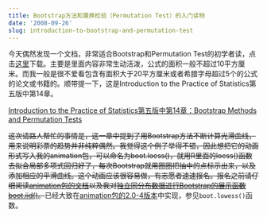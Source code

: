 ```yaml
---
title: Bootstrap方法和置换检验（Permutation Test）的入门读物
date: '2008-09-26'
slug: introduction-to-bootstrap-and-permutation-test
---
```


今天偶然发现一个文档，非常适合Bootstrap和Permutation Test的初学者读，点击[这里](http://bcs.whfreeman.com/ips5e/content/cat_080/pdf/moore14.pdf)下载。主要是里面内容非常生动活泼，公式的面积一般不超过10平方厘米。而我一般是很不爱看包含有面积大于20平方厘米或者希腊字母超过5个的公式的论文或书籍的。顺带提一下，这是Introduction to the Practice of Statistics第五版中第14章。

[Introduction to the Practice of Statistics第五版中第14章：Bootstrap Methods and Permutation Tests](http://bcs.whfreeman.com/ips5e/content/cat_080/pdf/moore14.pdf)

~~这次请路人帮忙的事情是，这一章中提到了用Bootstrap方法不断计算光滑曲线，用来说明彩票的趋势并非纯粹偶然。我觉得这个例子举得不错，因此想把它的动画形式写入我的animation包，可以命名为boot.loess()，就用R里面的loess()函数去拟合局部多项式回归好了，每次Bootstrap就用圈圈把抽中的点标示出来，以及添加相应的平滑曲线。这个动画应该很容易做，有志愿者速速报名。报名之前请仔细阅读[animation包的文档](http://animation.yihui.name/animation:start)以及我对[独立同分布数据进行Bootstrap的展示函数boot.iid()](http://animation.yihui.name/dmml:bootstrap_i.i.d)。~~已经大致在[animation包的2.0-4版本](http://cran.r-project.org/package=animation)中实现，参见`boot.lowess()`函数。
